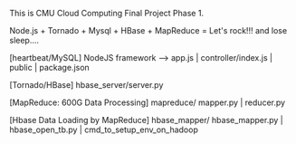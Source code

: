 This is CMU Cloud Computing Final Project Phase 1.

Node.js + Tornado + Mysql + HBase + MapReduce = Let's rock!!! and lose sleep....

[heartbeat/MySQL]
NodeJS framework --> app.js | controller/index.js | public | package.json

[Tornado/HBase]
hbase_server/server.py

[MapReduce: 600G Data Processing]
mapreduce/ mapper.py | reducer.py

[Hbase Data Loading by MapReduce]
hbase_mapper/ hbase_mapper.py | hbase_open_tb.py | cmd_to_setup_env_on_hadoop
